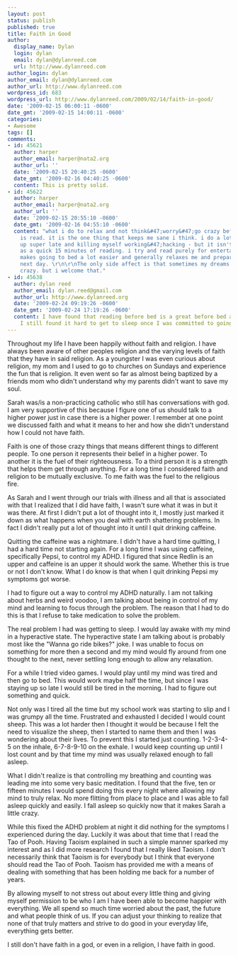 ```yaml
---
layout: post
status: publish
published: true
title: Faith in Good
author:
  display_name: Dylan
  login: dylan
  email: dylan@dylanreed.com
  url: http://www.dylanreed.com
author_login: dylan
author_email: dylan@dylanreed.com
author_url: http://www.dylanreed.com
wordpress_id: 683
wordpress_url: http://www.dylanreed.com/2009/02/14/faith-in-good/
date: '2009-02-15 06:00:11 -0600'
date_gmt: '2009-02-15 14:00:11 -0600'
categories:
- Awesome
tags: []
comments:
- id: 45621
  author: harper
  author_email: harper@nata2.org
  author_url: ''
  date: '2009-02-15 20:40:25 -0600'
  date_gmt: '2009-02-16 04:40:25 -0600'
  content: This is pretty solid.
- id: 45622
  author: harper
  author_email: harper@nata2.org
  author_url: ''
  date: '2009-02-15 20:55:10 -0600'
  date_gmt: '2009-02-16 04:55:10 -0600'
  content: "what i do to relax and not think&#47;worry&#47;go crazy before i sleep
    is read. it is the one thing that keeps me sane i think. i do a lot of the staying
    up super late and killing myself working&#47;hacking - but it isn't as positive
    as a quick 15 minutes of reading. i try and read purely for entertainment. it
    makes going to bed a lot easier and generally relaxes me and prepares me for the
    next day. \r\n\r\nThe only side affect is that sometimes my dreams are fucking
    crazy. but i welcome that."
- id: 45638
  author: dylan reed
  author_email: dylan.reed@gmail.com
  author_url: http://www.dylanreed.org
  date: '2009-02-24 09:19:26 -0600'
  date_gmt: '2009-02-24 17:19:26 -0600'
  content: I have found that reading before bed is a great before bed activity, but
    I still found it hard to get to sleep once I was committed to going to sleep.
---
```

<p>Throughout my life I have been happily without faith and religion. I have always been aware of other peoples religion and the varying levels of faith that they have in said religion. As a youngster I was even curious about religion, my mom and I used to go to churches on Sundays and experience the fun that is religion. It even went so far as almost being baptized by a friends mom who didn't understand why my parents didn't want to save my soul.</p>
<p>Sarah was&#47;is a non-practicing catholic who still has conversations with god. I am very supportive of this because I figure one of us should talk to a higher power just in case there is a higher power. I remember at one point we discussed faith and what it means to her and how she didn't understand how I could not have faith.</p>
<p>Faith is one of those crazy things that means different things to different people. To one person it represents their belief in a higher power. To another it is the fuel of their righteousness. To a third person it is a strength that helps them get through anything. For a long time I considered faith and religion to be mutually exclusive. To me faith was the fuel to the religious fire.</p>
<p>As Sarah and I went through our trials with illness and all that is associated with that I realized that I did have faith, I wasn't sure what it was in but it was there. At first I didn't put a lot of thought into it, I mostly just marked it down as what happens when you deal with earth shattering problems. In fact I didn't really put a lot of thought into it until I quit drinking caffeine.</p>
<p>Quitting the caffeine was a nightmare. I didn't have a hard time quitting, I had a hard time not starting again. For a long time I was using caffeine, specifically Pepsi, to control my ADHD. I figured that since Redlin is an upper and caffeine is an upper it should work the same. Whether this is true or not I don't know. What I do know is that when I quit drinking Pepsi my symptoms got worse.</p>
<p>I had to figure out a way to control my ADHD naturally. I am not talking about herbs and weird voodoo, I am talking about being in control of my mind and learning to focus through the problem. The reason that I had to do this is that I refuse to take medication to solve the problem.</p>
<p>The real problem I had was getting to sleep. I would lay awake with my mind in a hyperactive state. The hyperactive state I am talking about is probably most like the "Wanna go ride bikes?" joke. I was unable to focus on something for more then a second and my mind would fly around from one thought to the next, never settling long enough to allow any relaxation.</p>
<p>For a while I tried video games. I would play until my mind was tired and then go to bed. This would work maybe half the time, but since I was staying up so late I would still be tired in the morning. I had to figure out something and quick.</p>
<p>Not only was I tired all the time but my school work was starting to slip and I was grumpy all the time. Frustrated and exhausted I decided I would count sheep. This was a lot harder then I thought it would be because I felt the need to visualize the sheep, then I started to name them and then I was wondering about their lives. To prevent this I started just counting. 1-2-3-4-5 on the inhale, 6-7-8-9-10 on the exhale. I would keep counting up until I lost count and by that time my mind was usually relaxed enough to fall asleep.</p>
<p>What I didn't realize is that controlling my breathing and counting was leading me into some very basic meditation. I found that the five, ten or fifteen minutes I would spend doing this every night where allowing my mind to truly relax. No more flitting from place to place and I was able to fall asleep quickly and easily. I fall asleep so quickly now that it makes Sarah a little crazy.</p>
<p>While this fixed the ADHD problem at night it did nothing for the symptoms I experienced during the day. Luckily it was about that time that I read the Tao of Pooh. Having Taoism explained in such a simple manner sparked my interest and as I did more research I found that I really liked Taoism. I don't necessarily think that Taoism is for everybody but I think that everyone should read the Tao of Pooh. Taoism has provided me with a means of dealing with something that has been holding me back for a number of years.</p>
<p>By allowing myself to not stress out about every little thing and giving myself permission to be who I am I have been able to become happier with everything. We all spend so much time worried about the past, the future and what people think of us. If you can adjust your thinking to realize that none of that truly matters and strive to do good in your everyday life, everything gets better.</p>
<p>I still don't have faith in a god, or even in a religion, I have faith in good.</p>
